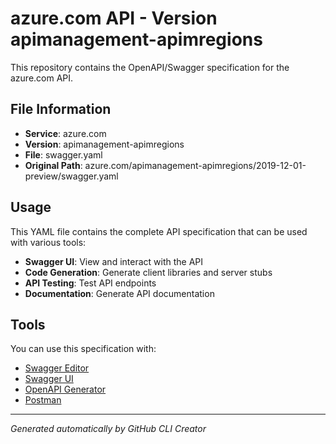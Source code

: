 # azure.com API - Version apimanagement-apimregions

This repository contains the OpenAPI/Swagger specification for the azure.com API.

## File Information

- **Service**: azure.com
- **Version**: apimanagement-apimregions
- **File**: swagger.yaml
- **Original Path**: azure.com/apimanagement-apimregions/2019-12-01-preview/swagger.yaml

## Usage

This YAML file contains the complete API specification that can be used with various tools:

- **Swagger UI**: View and interact with the API
- **Code Generation**: Generate client libraries and server stubs
- **API Testing**: Test API endpoints
- **Documentation**: Generate API documentation

## Tools

You can use this specification with:

- [Swagger Editor](https://editor.swagger.io/)
- [Swagger UI](https://swagger.io/tools/swagger-ui/)
- [OpenAPI Generator](https://openapi-generator.tech/)
- [Postman](https://www.postman.com/)

---

*Generated automatically by GitHub CLI Creator*
